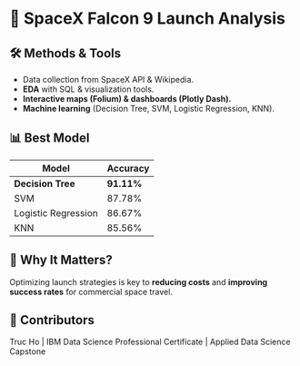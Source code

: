 # 🚀 SpaceX Falcon 9 Launch Analysis

## 🛠 Methods & Tools
- Data collection from SpaceX API & Wikipedia.
- **EDA** with SQL & visualization tools.
- **Interactive maps (Folium) & dashboards (Plotly Dash).**
- **Machine learning** (Decision Tree, SVM, Logistic Regression, KNN).

## 📊 Best Model
| Model | Accuracy |
|-------|----------|
| **Decision Tree** | **91.11%** |
| SVM | 87.78% |
| Logistic Regression | 86.67% |
| KNN | 85.56% |

## 🌟 Why It Matters?
Optimizing launch strategies is key to **reducing costs** and **improving success rates** for commercial space travel.

## 🚀 Contributors
Truc Ho | IBM Data Science Professional Certificate | Applied Data Science Capstone
